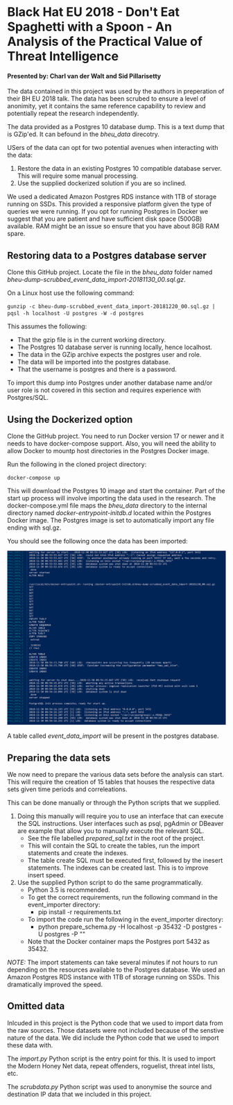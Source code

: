 # Black Hat EU 2018 - Don't Eat Spaghetti with a Spoon - An Analysis of the Practical Value of Threat Intelligence #

#### Presented by: Charl van der Walt and Sid Pillarisetty 

The data contained in this project was used by the authors in preperation of their BH EU 2018 talk. The data has been scrubed to ensure a level of anonimity, yet it contains the same reference capability to review and potentially repeat the research independently.

The data provided as a Postgres 10 database dump. This is a text dump that is GZip'ed. It can befound in the _bheu_data_ direcotry.

USers of the data can opt for two potential avenues when interacting with the data:

1. Restore the data in an existing Postgres 10 compatible database server. This will require some manual processing.
2. Use the supplied dockerized solution if you are so inclined.

We used a dedicated Amazon Postgres RDS instance with 1TB of storage running on SSDs. This provided a responsive platform given the type of queries we were running.  If you opt for running Postgres in Docker we suggest that you are patient and have sufficient disk space (500GB) available. RAM might be an issue so ensure that you have about 8GB RAM spare.

## Restoring data to a Postgres database server

Clone this GitHub project. Locate the file in the _bheu_data_ folder named _bheu-dump-scrubbed_event_data_import-20181130_00.sql.gz_.

On a Linux host use the following command:

    gunzip -c bheu-dump-scrubbed_event_data_import-20181220_00.sql.gz | pqsl -h localhost -U postgres -W -d postgres

This assumes the following:

* That the gzip file is in the current working directory.
* The Postgres 10 database server is running locally, hence localhost.
* The data in the GZip archive expects the postgres user and role.
* The data will be imported into the postgres database.
* That the username is postgres and there is a password.

To import this dump into Postgres under another database name and/or user role is not covered in this section and requires experience with Postgres/SQL.

## Using the Dockerized option

Clone the GitHub project. You need to run Docker version 17 or newer and it needs to have docker-compose support. Also, you will need the ability to allow Docker to mountp host directories in the Postgres Docker image.

Run the following in the cloned project directory:

    docker-compose up

This will download the Postgres 10 image and start the container. Part of the start up process will involve importing the data used in the research. The docker-compose.yml file maps the _bheu_data_ directory to the internal directory named _docker-entrypoint-initdb.d_ located within the Postgres Docker image. The Postgres image is set to automatically import any file ending with sql.gz.

You should see the following once the data has been imported:

![Postgres import](https://raw.githubusercontent.com/SecureDataLabs/BlackHat-EU-2018/master/docker_data_import.png)

A table called _event_data_import_ will be present in the postgres database.
## Preparing the data sets

We now need to prepare the various data sets before the analysis can start. This will require the creation of 15 tables that houses the respective data sets given time periods and correleations.

This can be done manually or through the Python scripts that we supplied.

1. Doing this manually will require you to use an interface that can execute the SQL instructions. User interfaces such as psql, pgAdmin or DBeaver are example that allow you to manually execute the relevant SQL.
    * See the file labelled _prepared_sql.txt_ in the root of the project.
    * This will contain the SQL to create the tables, run the import statements and create the indexes.
    * The table create SQL must be executed first, followed by the inesert statements. The indexes can be created last. This is to improve insert speed.
2. Use the supplied Python script to do the same programmatically.
    * Python 3.5 is recommended.
    * To get the correct requirements, run the following command in the event_importer directory:
        * pip install -r requirements.txt
    * To import the code run the following in the event_importer directory:
        * python prepare_schema.py -H localhost -p 35432 -D postgres -U postgres -P ""
    * Note that the Docker container maps the Postgres port 5432 as 35432.

*NOTE:* The import statements can take several minutes if not hours to run depending on the resources available to the Postgres database. We used an Amazon Postgres RDS instance with 1TB of storage running on SSDs. This dramatically improved the speed.

## Omitted data

Inlcuded in this project is the Python code that we used to import data from the raw sources. Those datasets were not included because of the senstive nature of the data. We did include the Python code that we used to import these data with.

The _import.py_ Python script is the entry point for this. It is used to import the Modern Honey Net data, repeat offenders, roguelist, threat intel lists, etc.

The _scrubdata.py_ Python script was used to anonymise the source and destination IP data that we included in this project.